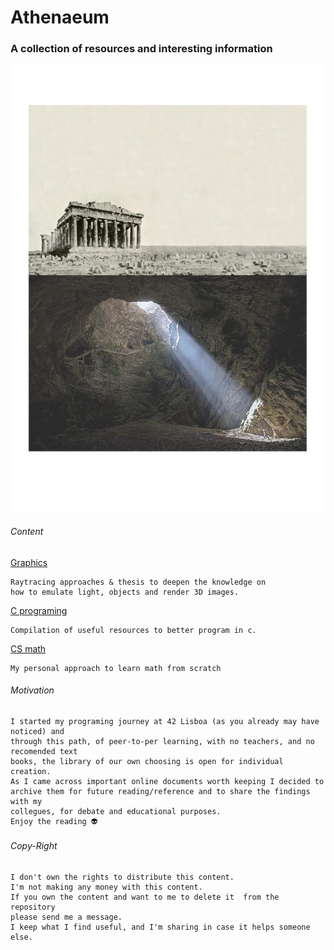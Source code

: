 # Athenaeum
### A collection of resources and interesting information

![ateneu_imagem](https://github.com/m4r11/Athenaeum/blob/main/media/0fda7d2c49e237cfdc34fdc7730bb54c.jpeg)

###### Content
[Graphics](https://github.com/m4r11/Athenaeum/tree/main/Graphics)

``` 
Raytracing approaches & thesis to deepen the knowledge on  
how to emulate light, objects and render 3D images.  
```

[C programing](https://github.com/m4r11/Athenaeum/tree/main/C_programming)

```
Compilation of useful resources to better program in c.  
```

[CS math](https://github.com/m4r11/Athenaeum/tree/main/CS_math)

```
My personal approach to learn math from scratch  
```

###### Motivation  

```
I started my programing journey at 42 Lisboa (as you already may have noticed) and  
through this path, of peer-to-per learning, with no teachers, and no recomended text  
books, the library of our own choosing is open for individual creation.  
As I came across important online documents worth keeping I decided to  
archive them for future reading/reference and to share the findings with my   
collegues, for debate and educational purposes.  
Enjoy the reading 👽  
```

###### Copy-Right 

```
I don't own the rights to distribute this content.  
I'm not making any money with this content. 
If you own the content and want to me to delete it  from the repository  
please send me a message.  
I keep what I find useful, and I'm sharing in case it helps someone else. 
``` 
